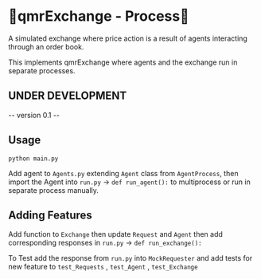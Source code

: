 # 🚀qmrExchange - Process🚀
A simulated exchange where price action is a result of agents interacting through an order book.

This implements qmrExchange where agents and the exchange run in separate processes.

## UNDER DEVELOPMENT
-- version 0.1 -- 

## Usage

```
python main.py
```

Add agent to `Agents.py` extending `Agent` class from `AgentProcess`, then import the Agent into `run.py` -> `def run_agent():` to multiprocess or run in separate process manually.

## Adding Features

Add function to `Exchange` then update `Request` and `Agent` then add corresponding responses in `run.py` -> `def run_exchange():`

To Test add the response from `run.py` into `MockRequester` and add tests for new feature to `test_Requests` , `test_Agent` , `test_Exchange`


